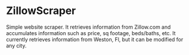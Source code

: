 # ZillowScraper
Simple website scraper. It retrieves information from Zillow.com and accumulates information such as price, sq footage, beds/baths, etc. It currently retrieves information from Weston, Fl, but it can be modified for any city.
